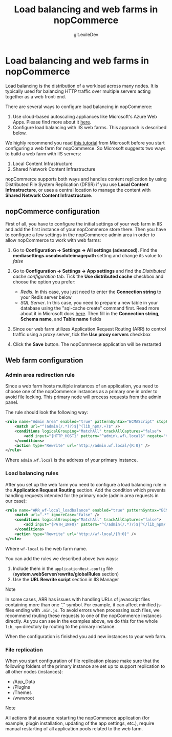 ﻿---
title: Load balancing and web farms in nopCommerce
uid: en/installation-and-upgrading/installing-nopcommerce/web-farms
author: git.exileDev
contributors: git.mariannk, git.AndreiMaz
---

# Load balancing and web farms in nopCommerce

Load balancing is the distribution of a workload across many nodes. It is typically used for balancing HTTP traffic over multiple servers acting together as a web front-end.

There are several ways to configure load balancing in nopCommerce:

1. Use cloud-based autoscaling appliances like Microsoft's Azure Web Apps. Please find more about it [here](xref:en/installation-and-upgrading/installing-nopcommerce/installing-on-microsoft-azure).
1. Configure load balancing with IIS web farms. This approach is described below.

We highly recommend you read [this tutorial](https://docs.microsoft.com/en-us/iis/web-hosting/scenario-build-a-web-farm-with-iis-servers/overview-build-a-web-farm-with-iis-servers) from Microsoft before you start configuring a web farm for nopCommerce. So Microsoft suggests two ways to build a web farm with IIS servers:

1. Local Content Infrastructure
1. Shared Network Content Infrastructure

nopCommerce supports both ways and handles content replication by using Distributed File System Replication (DFSR) if you use **Local Content Infrastructure**, or uses a central location to manage the content with **Shared Network Content Infrastructure**.

## nopCommerce configuration

First of all, you have to configure the initial settings of your web farm in IIS and add the first instance of your nopCommerce store there. Then you have to configure a few settings in the nopCommerce admin area in order to allow nopCommerce to work with web farms:

1. Go to **Configuration → Settings → All settings (advanced)**. Find the **mediasettings.useabsoluteimagepath** setting and change its value to *false*

1. Go to **Configuration → Settings → App settings** and find the *Distributed cache configuration* tab. Tick the **Use distributed cache** checkbox and choose the option you prefer:

   - *Redis*. In this case, you just need to enter the **Connection string** to your Redis server below
   - *SQL Server*. In this case, you need to prepare a new table in your database using the "sql-cache create" command first. Read more about it in Microsoft docs [here](https://docs.microsoft.com/en-us/aspnet/core/performance/caching/distributed?view=aspnetcore-5.0#distributed-sql-server-cache). Then fill in the **Connection string**, **Schema name**, and **Table name** fields

1. Since our web farm utilizes Application Request Routing (ARR) to control traffic using a proxy server, tick the **Use proxy servers** checkbox
1. Click the **Save** button. The nopCommerce application will be restarted

## Web farm configuration

### Admin area redirection rule

Since a web farm hosts multiple instances of an application, you need to choose one of the nopCommerce instances as a primary one in order to avoid file locking. This primary node will process requests from the admin panel.

The rule should look the following way:

```xml
<rule name="Admin Area" enabled="true" patternSyntax="ECMAScript" stopProcessing="true">
    <match url="^(admin(/.*)?)$|^(lib_npm/.+)$" />
    <conditions logicalGrouping="MatchAll" trackAllCaptures="false">
        <add input="{HTTP_HOST}" pattern="^admin\.wf\.local$" negate="true" />
    </conditions>
    <action type="Rewrite" url="http://admin.wf.local/{R:0}" />
</rule>
```

Where `admin.wf.local` is the address of your primary instance.

### Load balancing rules

After you set up the web farm you need to configure a load balancing rule in the **Application Request Routing** section. Add the condition which prevents handling requests intended for the primary node (admin area requests in our case):

```xml
<rule name="ARR_wf-local_loadbalance" enabled="true" patternSyntax="ECMAScript" stopProcessing="true">
    <match url=".*" ignoreCase="false" />
    <conditions logicalGrouping="MatchAll" trackAllCaptures="false">
        <add input="{PATH_INFO}" pattern="^(/admin(/.*)?)$|^(/lib_npm/.+)$" negate="true" />
    </conditions>
    <action type="Rewrite" url="http://wf-local/{R:0}" />
</rule>
```

Where `wf-local` is the web farm name.

You can add the rules we described above two ways:

1. Include them in the `applicationHost.config` file (**system.webServer/rewrite/globalRules** section)
1. Use the **URL Rewrite script** section in IIS Manager

> [!NOTE]
>
> In some cases, ARR has issues with handling URLs of javascript files containing more than one “.” symbol. For example, it can affect minified js-files ending with `.min.js`. To avoid errors when processing such files, we recommend routing these requests to one of the nopCommerce instances directly. As you can see in the examples above, we do this for the whole `lib_npm` directory by routing to the primary instance.

When the configuration is finished you add new instances to your web farm.

### File replication

When you start configuration of file replication please make sure that the following folders of the primary instance are set up to support replication to all other nodes (instances):

- /App_Data
- /Plugins
- /Themes
- /wwwroot

> [!NOTE]
>
> All actions that assume restarting the nopCommerce application (for example, plugin installation, updating of the app settings, etc.), require manual restarting of all application pools related to the web farm.
